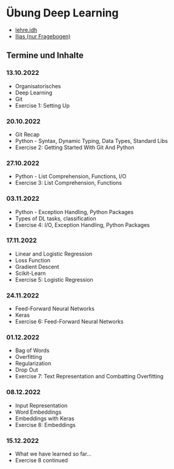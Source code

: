 # Übung Deep Learning

- [lehre.idh](https://lehre.idh.uni-koeln.de/lehrveranstaltungen/wintersemester-2022-2023/deep-learning/)
- [Ilias (nur Fragebogen)](https://www.ilias.uni-koeln.de/ilias/goto_uk_crs_4799275.html)

## Termine und Inhalte

### 13.10.2022

- Organisatorisches
- Deep Learning
- Git
- Exercise 1: Setting Up

### 20.10.2022

- Git Recap
- Python - Syntax, Dynamic Typing, Data Types, Standard Libs
- Exercise 2: Getting Started With Git And Python

### 27.10.2022

- Python - List Comprehension, Functions, I/O
- Exercise 3: List Comprehension, Functions 

### 03.11.2022

- Python - Exception Handling, Python Packages
- Types of DL tasks, classification
- Exercise 4: I/O, Exception Handling, Python Packages

### 17.11.2022

- Linear and Logistic Regression
- Loss Function
- Gradient Descent
- Scikit-Learn
- Exercise 5: Logistic Regression

### 24.11.2022

- Feed-Forward Neural Networks
- Keras
- Exercise 6: Feed-Forward Neural Networks

### 01.12.2022

- Bag of Words
- Overfitting
- Regularization
- Drop Out 
- Exercise 7: Text Representation and Combatting Overfitting

### 08.12.2022

- Input Representation
- Word Embeddings
- Embeddings with Keras
- Exercise 8: Embeddings

### 15.12.2022

- What we have learned so far...
- Exercise 8 continued